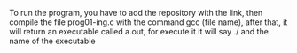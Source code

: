 To run the program, you have to add the repository with the link, then
compile the file prog01-ing.c with the command gcc (file name), after that, it will return an executable called a.out, for
execute it it will say ./ and the name of the executable

